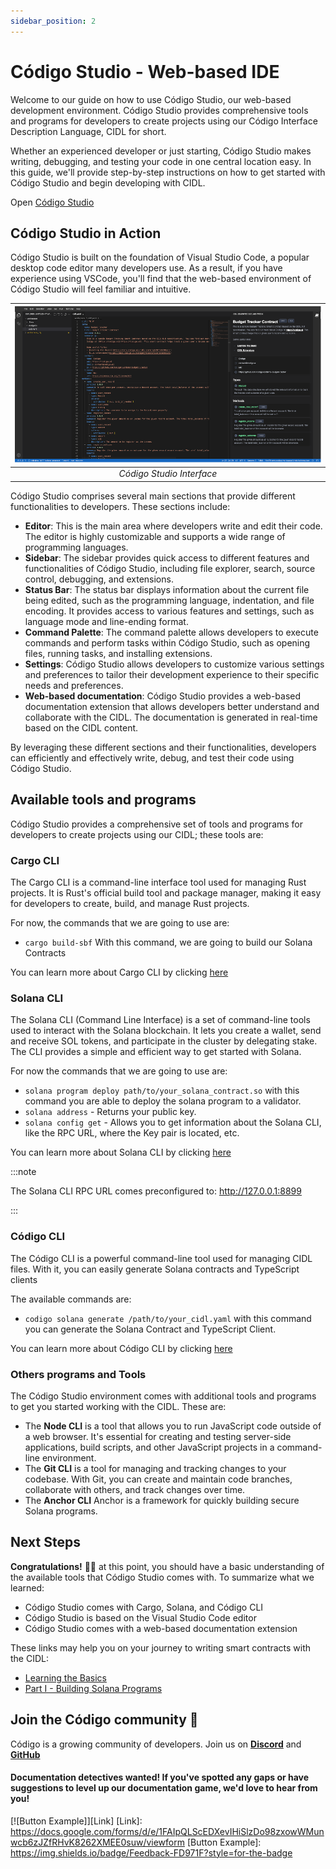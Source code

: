 ```yaml
---
sidebar_position: 2
---
```


# Código Studio - Web-based IDE

Welcome to our guide on how to use Código Studio, our web-based development environment. Código Studio provides
comprehensive tools and programs for developers to create projects using our Código Interface Description Language, CIDL
for short.

Whether an experienced developer or just starting, Código Studio makes writing, debugging, and testing your code in one
central location easy. In this guide, we'll provide step-by-step instructions on how to get started with Código Studio
and begin developing with CIDL.

Open [Código Studio](https://studio.codigo.ai)

## Código Studio in Action

Código Studio is built on the foundation of Visual Studio Code, a popular desktop code editor many developers use. As a
result, if you have experience using VSCode, you'll find that the web-based environment of Código Studio will feel
familiar and intuitive.

| ![Código Studio](../../static/img/Codigo-Studio.png) |
|:----------------------------------------------------:|
|              *Código Studio Interface*               |

Código Studio comprises several main sections that provide different functionalities to developers. These sections
include:

- **Editor**: This is the main area where developers write and edit their code. The editor is highly customizable and
  supports a wide range of programming languages.
- **Sidebar**: The sidebar provides quick access to different features and functionalities of Código Studio, including
  file explorer, search, source control, debugging, and extensions.
- **Status Bar**: The status bar displays information about the current file being edited, such as the programming
  language, indentation, and file encoding. It provides access to various features and settings, such as language mode
  and line-ending format.
- **Command Palette**: The command palette allows developers to execute commands and perform tasks within Código Studio,
  such as opening files, running tasks, and installing extensions.
- **Settings**: Código Studio allows developers to customize various settings and preferences to tailor their
  development experience to their specific needs and preferences.
- **Web-based documentation**: Código Studio provides a web-based documentation extension that allows developers better
  understand and collaborate with the CIDL. The documentation is generated in real-time based on the CIDL content.

By leveraging these different sections and their functionalities, developers can efficiently and effectively write,
debug, and test their code using Código Studio.

## Available tools and programs

Código Studio provides a comprehensive set of tools and programs for developers to create projects using our CIDL; these
tools are:

### Cargo CLI

The Cargo CLI is a command-line interface tool used for managing Rust projects. It is Rust's official build tool and
package manager, making it easy for developers to create, build, and manage Rust projects.

For now, the commands that we are going to use are:

- `cargo build-sbf` With this command, we are going to build our Solana Contracts

You can learn more about Cargo CLI by clicking [here](https://doc.rust-lang.org/cargo/commands/index.html)

### Solana CLI

The Solana CLI (Command Line Interface) is a set of command-line tools used to interact with the Solana blockchain. It
lets you create a wallet, send and receive SOL tokens, and participate in the cluster by delegating stake. The CLI
provides a simple and efficient way to get started with Solana.

For now the commands that we are going to use are:

- `solana program deploy path/to/your_solana_contract.so` with this command you are able to deploy the solana program to
  a validator.
- `solana address` - Returns your public key.
- `solana config get` - Allows you to get information about the Solana CLI, like the RPC URL, where the Key pair is
  located, etc.

You can learn more about Solana CLI by clicking [here](https://docs.solana.com/cli/conventions)

:::note

The Solana CLI RPC URL comes preconfigured to: http://127.0.0.1:8899

:::

### Código CLI

The Código CLI is a powerful command-line tool used for managing CIDL files. With it, you can easily generate Solana
contracts and TypeScript clients

The available commands are:

- `codigo solana generate /path/to/your_cidl.yaml` with this command you can generate the Solana Contract and TypeScript Client.

You can learn more about Código CLI by clicking [here](./codigo-cli.md)

### Others programs and Tools

The Código Studio environment comes with additional tools and programs to get you started working with the CIDL. These
are:

- The **Node CLI** is a tool that allows you to run JavaScript code outside of a web browser. It's essential for
  creating and testing server-side applications, build scripts, and other JavaScript projects in a command-line
  environment.
- The **Git CLI** is a tool for managing and tracking changes to your codebase. With Git, you can create and maintain
  code branches, collaborate with others, and track changes over time.
- The **Anchor CLI** Anchor is a framework for quickly building secure Solana programs.

## Next Steps

**Congratulations!** 🎉👏 at this point, you should have a basic understanding of the available tools that Código Studio
comes with. To summarize what we learned:

- Código Studio comes with Cargo, Solana, and Código CLI
- Código Studio is based on the Visual Studio Code editor
- Código Studio comes with a web-based documentation extension

These links may help you on your journey to writing smart contracts with the CIDL:

- [Learning the Basics](../código-interface-description-language/learning-the-basics.md)
- [Part I - Building Solana Programs](../guides/part-1-building-solana-programs.md)

## Join the Código community 💚

Código is a growing community of developers. Join us on
**[Discord](https://discord.gg/8XHQGS832k)**
and **[GitHub](https://github.com/Codigo-io)**

#### Documentation detectives wanted! If you've spotted any gaps or have suggestions to level up our documentation game, we'd love to hear from you!

[![Button Example]][Link]
[Link]: https://docs.google.com/forms/d/e/1FAIpQLScEDXevIHiSlzDo98zxowWMunwcb6zJZfRHvK8262XMEE0suw/viewform
[Button Example]: https://img.shields.io/badge/Feedback-FD971F?style=for-the-badge